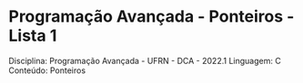 # Programação Avançada - Ponteiros - Lista 1
Disciplina: Programação Avançada - UFRN - DCA - 2022.1
Linguagem: C
Conteúdo: Ponteiros
